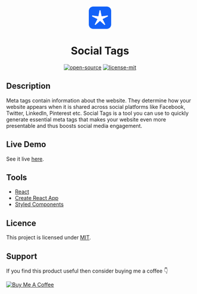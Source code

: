 <p align="center">
  <a href="https://shashiirk.github.io/social-tags">
    <img alt="logo" src="src/assets/logo.svg" width="60" />
  </a>
</p>
<h1 align="center">
  Social Tags
</h1>

<p align="center"><a href="https://en.wikipedia.org/wiki/Open_source"><img alt="open-source" src="https://img.shields.io/badge/OPEN-SOURCE-C13D3B?style=for-the-badge&labelColor=EA4761"></a> <a href="https://choosealicense.com/licenses/mit"><img alt="license-mit" src="https://img.shields.io/badge/LICENSE-MIT-D15E28?style=for-the-badge&labelColor=E36D26">
</a></p>

## Description

Meta tags contain information about the website. They determine how
your website appears when it is shared across social platforms like
Facebook, Twitter, LinkedIn, Pinterest etc. Social Tags is a tool you
can use to quickly generate essential meta tags that makes your
website even more presentable and thus boosts social media engagement.

## Live Demo

See it live [here](https://shashiirk.github.io/social-tags).

## Tools

- [React](https://reactjs.org)
- [Create React App](https://create-react-app.dev)
- [Styled Components](https://styled-components.com)

## Licence

This project is licensed under [MIT](LICENSE).

## Support

If you find this product useful then consider buying me a coffee 👇

<p><a href="https://www.buymeacoffee.com/shashiirk" target="_blank"><img src="https://cdn.buymeacoffee.com/buttons/v2/default-yellow.png" alt="Buy Me A Coffee" width="196" /></a></p>
